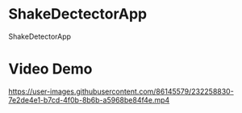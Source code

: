# ShakeDectectorApp
ShakeDetectorApp
# Video Demo 


https://user-images.githubusercontent.com/86145579/232258830-7e2de4e1-b7cd-4f0b-8b6b-a5968be84f4e.mp4

